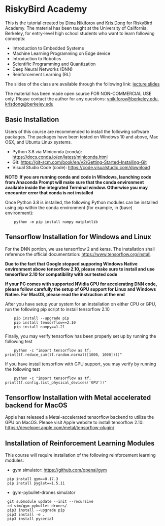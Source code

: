 # RiskyBird Academy

This is the tutorial created by [Dima Nikiforov](https://www.linkedin.com/in/dima-n/) and [Kris Dong](https://www.linkedin.com/in/chris-dong/) for RiskyBird Academy. The material has been taught at the University of California, Berkeley, for entry-level high school students who want to learn following concepts:

* Introduction to Embedded Systems
* Machine Learning Programming on Edge device 
* Introduction to Robotics
* Scientific Programming and Quantization
* Deep Neural Networks (DNN)
* Reinforcement Learning (RL)
  
The slides of the class are available through the following link: [lecture slides](https://docs.google.com/presentation/d/1aLcF6UbZxzHJhVKkxmO-jFUWJreh792BKoxEXGfzUTs/)

The material has been made open source FOR NON-COMMERCIAL USE only. Please contact the author for any questions: <vnikiforov@berkeley.edu>, <krisdong@berkeley.edu>

## Basic Installation

Users of this course are recommended to install the following software packages. The packages have been tested on Windows 10 and above, Mac OSX, and Ubuntu Linux systems.

* Python 3.8 via Miniconda (conda): <https://docs.conda.io/en/latest/miniconda.html>
* Git: <https://git-scm.com/book/en/v2/Getting-Started-Installing-Git>
* Visual Studio Code (code): <https://code.visualstudio.com/download>

**NOTE: If you are running conda and code in Windows, launching code from Anaconda Prompt will make sure that the conda environment available inside the integrated Terminal window. Otherwise you may encounter error that conda is not installed**

Once Python 3.8 is installed, the following Python modules can be installed using pip within the conda environment (for example, in (base) environment):
~~~
    python -m pip install numpy matplotlib
~~~

## Tensorflow Installation for Windows and Linux

For the DNN portion, we use tensorflow 2 and keras. The installation shall reference the official documentation: <https://www.tensorflow.org/install>. 

**Due to the fact that Google stopped supporing Windows Native environment above tensorflow 2.10, please make sure to install and use tensorflow 2.10 for compatibility with our tested code**

**If your PC comes with supported NVidia GPU for accelerating DNN code, please follow carefully the setup of GPU support for Linux and Windows Native. For MacOS, please read the instruction at the end**

After you have setup your system for an installation on either CPU or GPU, run the following pip script to install tensorflow 2.10
~~~
    pip install --upgrade pip
    pip install tensorflow==2.10
    pip install numpy==1.21
~~~

Finally, you may verify tensorflow has been properly set up by running the following test
~~~
    python -c "import tensorflow as tf; print(tf.reduce_sum(tf.random.normal([1000, 1000])))"
~~~

If you have install tensorflow with GPU support, you may verify by running the following test
~~~
    python -c "import tensorflow as tf; print(tf.config.list_physical_devices('GPU'))"
~~~

## Tensorflow Installation with Metal accelerated backend for MacOS

Apple has released a Metal-accelerated tensorflow backend to utilize the GPU on MacOS. Please visit Apple website to install tensorflow 2.10: <https://developer.apple.com/metal/tensorflow-plugin/>

## Installation of Reinforcement Learning Modules

This course will require installation of the following reinforcement learning modules:

* gym simulator: <https://github.com/openai/gym>
~~~
 pip install gym==0.17.3
 pip install pyglet==1.5.11
~~~

* gym-pybullet-drones simulator
~~~
 git submodule update --init --recursive
 cd sim/gym-pybullet-drones/
 pip3 install --upgrade pip
 pip3 install -e .
 pip3 install pyserial
~~~

